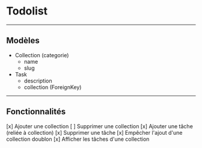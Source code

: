 # Todolist

---
## Modèles
- Collection (categorie)
    - name
    - slug
- Task
    - description
    - collection (ForeignKey) 

---
## Fonctionnalités
[x] Ajouter une collection
[ ] Supprimer une collection
[x] Ajouter une tâche (reliée à collection)
[x] Supprimer une tâche
[x] Empêcher l'ajout d'une collection doublon
[x] Afficher les tâches d'une collection


